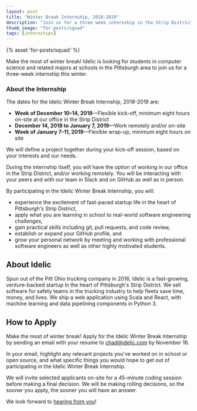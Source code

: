 ```yaml
---
layout: post
title: "Winter Break Internship, 2018-2019"
description: "Join us for a three week internship in the Strip District"
thumb_image: "for-posts/squad"
tags: [internships]
---
```


{% asset 'for-posts/squad' %}

Make the most of winter break! Idelic is looking for students in computer
science and related majors at schools in the Pittsburgh area to join us for a
three-week internship this winter.


### About the Internship

The dates for the Idelic Winter Break Internship, 2018-2019 are:

- **Week of December 10–14, 2018**—Flexible kick-off, minimum eight hours
  on-site at our office in the Strip District
- **December 14, 2018 to January 7, 2019**—Work remotely and/or on-site
- **Week of January 7–11, 2019**—Flexible wrap-up, minimum eight hours on site

We will define a project together during your kick-off session, based on your
interests and our needs.

During the internship itself, you will have the option of working in our office
in the Strip District, and/or working remotely. You will be interacting with
your peers and with our team in Slack and on GitHub as well as in person.

By participating in the Idelic Winter Break Internship, you will:

- experience the excitement of fast-paced startup life in the heart of
  Pittsburgh's Strip District,
- apply what you are learning in school to real-world software engineering
  challenges,
- gain practical skills including git, pull requests, and code review,
- establish or expand your GitHub profile, and
- grow your personal network by meeting and working with professional software
  engineers as well as other highly motivated students.


## About Idelic

Spun out of the Pitt Ohio trucking company in 2016, Idelic is a fast-growing,
venture-backed startup in the heart of Pittsburgh's Strip District. We sell
software for safety teams in the trucking industry to help fleets save time,
money, and lives. We ship a web application using Scala and React, with machine
learning and data pipelining components in Python 3.


## How to Apply

Make the most of winter break! Apply for the Idelic Winter Break Internship by
sending an email with your resume to [chad@idelic.com](mailto:chad@idelic.com)
by November 16.

In your email, highlight any relevant projects
you've worked on in school or open source, and what specific things you would
hope to get out of participating in the Idelic Winter Break Internship.

We will invite selected applicants on-site for a 45-minute coding session
before making a final decision. We will be making rolling decisions, so the
sooner you apply, the sooner you will have an answer.

We look forward to [hearing from you](mailto:chad@idelic.com)!
